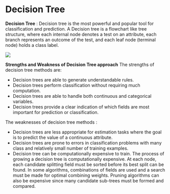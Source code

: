 # Decision Tree

**Decision Tree** : Decision tree is the most powerful and popular tool for classification and prediction. A Decision tree is a flowchart like tree structure, where each internal node denotes a test on an attribute, each branch represents an outcome of the test, and each leaf node (terminal node) holds a class label.

<img src="https://media.geeksforgeeks.org/wp-content/cdn-uploads/Decision_Tree-2.png">

**Strengths and Weakness of Decision Tree approach**
The strengths of decision tree methods are: 
* Decision trees are able to generate understandable rules.
* Decision trees perform classification without requiring much computation.
* Decision trees are able to handle both continuous and categorical variables.
* Decision trees provide a clear indication of which fields are most important for prediction or classification.  

The weaknesses of decision tree methods : 
* Decision trees are less appropriate for estimation tasks where the goal is to predict the value of a continuous attribute.
* Decision trees are prone to errors in classification problems with many class and relatively small number of training examples.
* Decision tree can be computationally expensive to train. The process of growing a decision tree is computationally expensive. At each node, each candidate splitting field must be sorted before its best split can be found. In some algorithms, combinations of fields are used and a search must be made for optimal combining weights. Pruning algorithms can also be expensive since many candidate sub-trees must be formed and compared.
